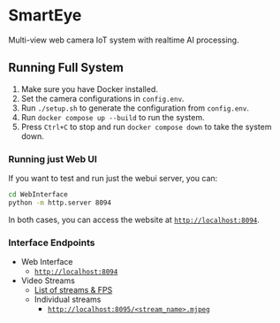 # SmartEye
 Multi-view web camera IoT system with realtime AI processing.

<!-- TODO: fill in README.md -->

## Running Full System
1. Make sure you have Docker installed.
2. Set the camera configurations in `config.env`.
2. Run `./setup.sh` to generate the configuration from `config.env`.
3. Run `docker compose up --build` to run the system.
4. Press `Ctrl+C` to stop and run `docker compose down` to take the system down.

### Running just Web UI
If you want to test and run just the webui server, you can:
```bash
cd WebInterface
python -m http.server 8094
```
In both cases, you can access the website at [`http://localhost:8094`](http://localhost:8094).

### Interface Endpoints
- Web Interface
    - [`http://localhost:8094`](http://localhost:8094)
- Video Streams
    - [List of streams & FPS](http://localhost:8095/list)
    - Individual streams
        - [`http://localhost:8095/<stream_name>.mjpeg`](http://localhost:8095/.mjpeg)
<!-- TODO: add API Server endpoints -->

<!-- ## Project Directory Structure -->
<!-- TODO: explanation of project directory structure -->

<!-- ## Explanation of Docker System -->
<!-- TODO: explanation of Docker system -->
<!-- TODO: explanation of packaging containers for each programming language -->